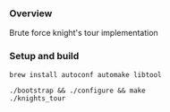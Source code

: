 ### Overview

Brute force knight's tour implementation

### Setup and build

```
brew install autoconf automake libtool

./bootstrap && ./configure && make
./knights_tour
```
